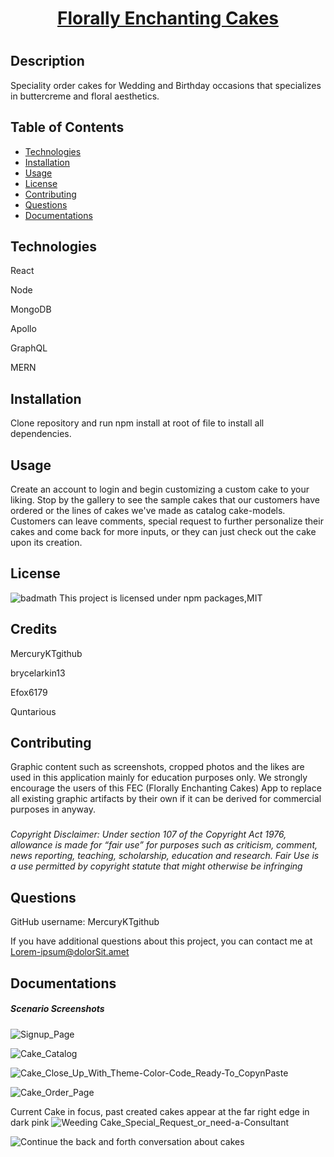 
       
  <h1 align="center"><a  href="https://staging-designer-cake-app-fec.herokuapp.com" > Florally Enchanting Cakes </a> <h1/>

  ## Description
  Speciality order cakes for Wedding and Birthday occasions that specializes in buttercreme and floral aesthetics.

  ## Table of Contents
  * [Technologies](#technologies)
  * [Installation](#installation)
  * [Usage](#usage)
  * [License](#license)
  * [Contributing](#contributing)
  * [Questions](#questions)
  * [Documentations](#documentations)

  ## Technologies
  React

  Node

  MongoDB

  Apollo

  GraphQL

  MERN
  
  ## Installation
  Clone repository and run npm install at root of file to install all dependencies.

  ## Usage
  Create an account to login and begin customizing a custom cake to your liking. Stop by the gallery to see the sample cakes that our customers have ordered or the lines of cakes we've made as catalog cake-models. Customers can leave comments, special request to further personalize their cakes and come back for more inputs, or they can just check out the cake upon its creation.

  ## License
  ![badmath](https://img.shields.io/npm/l/open)
  This project is licensed under npm packages,MIT
  
  ## Credits
  MercuryKTgithub

  brycelarkin13 

  Efox6179

  Quntarious

  ## Contributing
  Graphic content such as screenshots, cropped photos and the likes are used in this application mainly for education purposes only. We strongly encourage the users of this FEC (Florally Enchanting Cakes) App to replace all existing graphic artifacts by their own if it can be derived for commercial purposes in anyway.

  ### 
  _Copyright Disclaimer: Under section 107 of the Copyright Act 1976, allowance is made for “fair use” for purposes such as criticism, comment, news reporting, teaching, scholarship, education and research. Fair Use is a use permitted by copyright statute that might otherwise be infringing_

  ## Questions
  GitHub username: MercuryKTgithub
  
  If you have additional questions about this project, you can contact me at Lorem-ipsum@dolorSit.amet

  ## Documentations 
  ##### Scenario Screenshots

  ![Signup_Page](https://user-images.githubusercontent.com/95730728/171548656-671ce05c-f45f-4c75-ba2b-7767edf52def.png)

  ![Cake_Catalog](https://user-images.githubusercontent.com/95730728/171548682-2a3a4373-9c5c-4ecb-8360-97561a36cd70.png)

  ![Cake_Close_Up_With_Theme-Color-Code_Ready-To_CopynPaste](https://user-images.githubusercontent.com/95730728/171548774-d6d0ce5e-5bce-4bde-9f31-e79514afa5a9.png)

  ![Cake_Order_Page](https://user-images.githubusercontent.com/95730728/171548709-9ad318cb-d176-4b2b-b2ce-d6a0738942cf.png)

  Current Cake in focus, past created cakes appear at the far right edge in dark pink
  ![Weeding Cake_Special_Request_or_need-a-Consultant](https://user-images.githubusercontent.com/95730728/171548844-4ecf6d1d-e801-4976-a3ce-a33f90cf0fe5.png)

  ![Continue the back and forth conversation about cakes](https://user-images.githubusercontent.com/95730728/171548874-265e7a20-5204-4441-b7ce-e1f2182bd17a.png)







